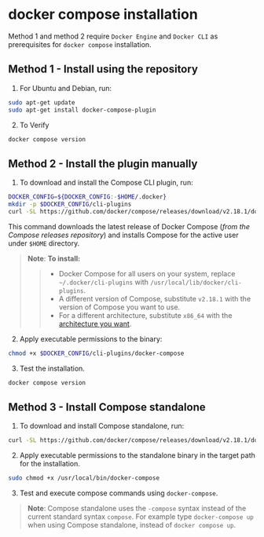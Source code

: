 # docker compose installation

Method 1 and method 2 require `Docker Engine` and `Docker CLI` as prerequisites for `docker compose` installation.

## Method 1 - Install using the repository

1. For Ubuntu and Debian, run:

```bash
sudo apt-get update
sudo apt-get install docker-compose-plugin
```

2. To Verify

```bash
docker compose version
```

## Method 2 - Install the plugin manually

1. To download and install the Compose CLI plugin, run:

```bash
DOCKER_CONFIG=${DOCKER_CONFIG:-$HOME/.docker}
mkdir -p $DOCKER_CONFIG/cli-plugins
curl -SL https://github.com/docker/compose/releases/download/v2.18.1/docker-compose-linux-x86_64 -o $DOCKER_CONFIG/cli-plugins/docker-compose
```

This command downloads the latest release of Docker Compose (*from the Compose releases repository*) and installs Compose for the active user under `$HOME` directory.

> **Note**: **To install:** <br>
>> - Docker Compose for all users on your system, replace `~/.docker/cli-plugins` with `/usr/local/lib/docker/cli-plugins`. <br>
>> - A different version of Compose, substitute `v2.18.1` with the version of Compose you want to use. <br>
>> - For a different architecture, substitute `x86_64` with the [architecture you want](https://github.com/docker/compose/releases). <br>

2. Apply executable permissions to the binary:

```bash
chmod +x $DOCKER_CONFIG/cli-plugins/docker-compose
```

3. Test the installation.

```bash
docker compose version
```

## Method 3 - Install Compose standalone

1. To download and install Compose standalone, run:

```bash
curl -SL https://github.com/docker/compose/releases/download/v2.18.1/docker-compose-linux-x86_64 -o /usr/local/bin/docker-compose
```

2. Apply executable permissions to the standalone binary in the target path for the installation.

```bash
sudo chmod +x /usr/local/bin/docker-compose
```

3. Test and execute compose commands using `docker-compose`.

> **Note**:
> Compose standalone uses the `-compose` syntax instead of the current standard syntax `compose`.
> For example type `docker-compose up` when using Compose standalone, instead of `docker compose up`.
